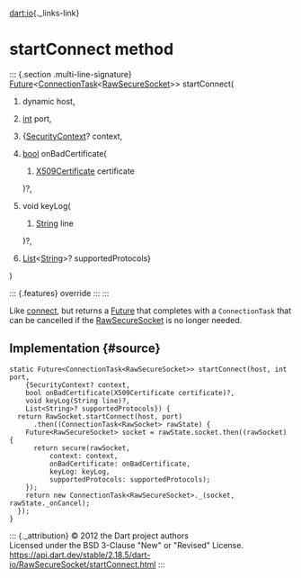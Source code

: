 [dart:io](../../dart-io/dart-io-library){._links-link}

startConnect method
===================

::: {.section .multi-line-signature}
[Future](../../dart-async/future-class)\<[ConnectionTask](../connectiontask-class)\<[RawSecureSocket](../rawsecuresocket-class)\>\>
startConnect(

1.  dynamic host,
2.  [int](../../dart-core/int-class) port,
3.  {[SecurityContext](../securitycontext-class)? context,
4.  [bool](../../dart-core/bool-class) onBadCertificate(
    1.  [X509Certificate](../x509certificate-class) certificate

    )?,
5.  void keyLog(
    1.  [String](../../dart-core/string-class) line

    )?,
6.  [List](../../dart-core/list-class)\<[String](../../dart-core/string-class)\>?
    supportedProtocols}

)

::: {.features}
override
:::
:::

Like [connect](connect), but returns a
[Future](../../dart-async/future-class) that completes with a
`ConnectionTask` that can be cancelled if the
[RawSecureSocket](../rawsecuresocket-class) is no longer needed.

Implementation {#source}
--------------

``` {.language-dart data-language="dart"}
static Future<ConnectionTask<RawSecureSocket>> startConnect(host, int port,
    {SecurityContext? context,
    bool onBadCertificate(X509Certificate certificate)?,
    void keyLog(String line)?,
    List<String>? supportedProtocols}) {
  return RawSocket.startConnect(host, port)
      .then((ConnectionTask<RawSocket> rawState) {
    Future<RawSecureSocket> socket = rawState.socket.then((rawSocket) {
      return secure(rawSocket,
          context: context,
          onBadCertificate: onBadCertificate,
          keyLog: keyLog,
          supportedProtocols: supportedProtocols);
    });
    return new ConnectionTask<RawSecureSocket>._(socket, rawState._onCancel);
  });
}
```

::: {._attribution}
© 2012 the Dart project authors\
Licensed under the BSD 3-Clause \"New\" or \"Revised\" License.\
<https://api.dart.dev/stable/2.18.5/dart-io/RawSecureSocket/startConnect.html>
:::

